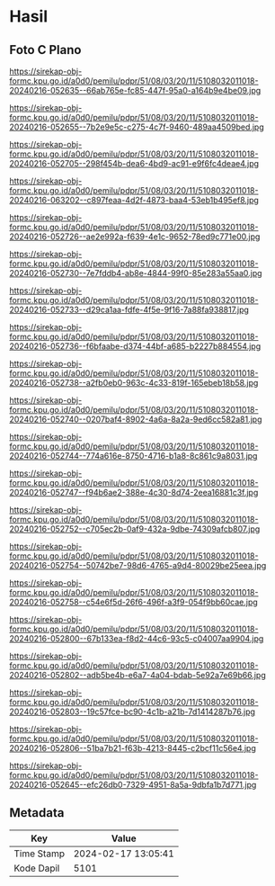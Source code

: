 # Hasil

## Foto C Plano

https://sirekap-obj-formc.kpu.go.id/a0d0/pemilu/pdpr/51/08/03/20/11/5108032011018-20240216-052635--66ab765e-fc85-447f-95a0-a164b9e4be09.jpg

https://sirekap-obj-formc.kpu.go.id/a0d0/pemilu/pdpr/51/08/03/20/11/5108032011018-20240216-052655--7b2e9e5c-c275-4c7f-9460-489aa4509bed.jpg

https://sirekap-obj-formc.kpu.go.id/a0d0/pemilu/pdpr/51/08/03/20/11/5108032011018-20240216-052705--298f454b-dea6-4bd9-ac91-e9f6fc4deae4.jpg

https://sirekap-obj-formc.kpu.go.id/a0d0/pemilu/pdpr/51/08/03/20/11/5108032011018-20240216-063202--c897feaa-4d2f-4873-baa4-53eb1b495ef8.jpg

https://sirekap-obj-formc.kpu.go.id/a0d0/pemilu/pdpr/51/08/03/20/11/5108032011018-20240216-052726--ae2e992a-f639-4e1c-9652-78ed9c771e00.jpg

https://sirekap-obj-formc.kpu.go.id/a0d0/pemilu/pdpr/51/08/03/20/11/5108032011018-20240216-052730--7e7fddb4-ab8e-4844-99f0-85e283a55aa0.jpg

https://sirekap-obj-formc.kpu.go.id/a0d0/pemilu/pdpr/51/08/03/20/11/5108032011018-20240216-052733--d29ca1aa-fdfe-4f5e-9f16-7a88fa938817.jpg

https://sirekap-obj-formc.kpu.go.id/a0d0/pemilu/pdpr/51/08/03/20/11/5108032011018-20240216-052736--f6bfaabe-d374-44bf-a685-b2227b884554.jpg

https://sirekap-obj-formc.kpu.go.id/a0d0/pemilu/pdpr/51/08/03/20/11/5108032011018-20240216-052738--a2fb0eb0-963c-4c33-819f-165ebeb18b58.jpg

https://sirekap-obj-formc.kpu.go.id/a0d0/pemilu/pdpr/51/08/03/20/11/5108032011018-20240216-052740--0207baf4-8902-4a6a-8a2a-9ed6cc582a81.jpg

https://sirekap-obj-formc.kpu.go.id/a0d0/pemilu/pdpr/51/08/03/20/11/5108032011018-20240216-052744--774a616e-8750-4716-b1a8-8c861c9a8031.jpg

https://sirekap-obj-formc.kpu.go.id/a0d0/pemilu/pdpr/51/08/03/20/11/5108032011018-20240216-052747--f94b6ae2-388e-4c30-8d74-2eea16881c3f.jpg

https://sirekap-obj-formc.kpu.go.id/a0d0/pemilu/pdpr/51/08/03/20/11/5108032011018-20240216-052752--c705ec2b-0af9-432a-9dbe-74309afcb807.jpg

https://sirekap-obj-formc.kpu.go.id/a0d0/pemilu/pdpr/51/08/03/20/11/5108032011018-20240216-052754--50742be7-98d6-4765-a9d4-80029be25eea.jpg

https://sirekap-obj-formc.kpu.go.id/a0d0/pemilu/pdpr/51/08/03/20/11/5108032011018-20240216-052758--c54e6f5d-26f6-496f-a3f9-054f9bb60cae.jpg

https://sirekap-obj-formc.kpu.go.id/a0d0/pemilu/pdpr/51/08/03/20/11/5108032011018-20240216-052800--67b133ea-f8d2-44c6-93c5-c04007aa9904.jpg

https://sirekap-obj-formc.kpu.go.id/a0d0/pemilu/pdpr/51/08/03/20/11/5108032011018-20240216-052802--adb5be4b-e6a7-4a04-bdab-5e92a7e69b66.jpg

https://sirekap-obj-formc.kpu.go.id/a0d0/pemilu/pdpr/51/08/03/20/11/5108032011018-20240216-052803--19c57fce-bc90-4c1b-a21b-7d1414287b76.jpg

https://sirekap-obj-formc.kpu.go.id/a0d0/pemilu/pdpr/51/08/03/20/11/5108032011018-20240216-052806--51ba7b21-f63b-4213-8445-c2bcf11c56e4.jpg

https://sirekap-obj-formc.kpu.go.id/a0d0/pemilu/pdpr/51/08/03/20/11/5108032011018-20240216-052645--efc26db0-7329-4951-8a5a-9dbfa1b7d771.jpg


## Metadata

| Key        | Value               |
| ---------- | ------------------- |
| Time Stamp | 2024-02-17 13:05:41 |
| Kode Dapil | 5101                |



